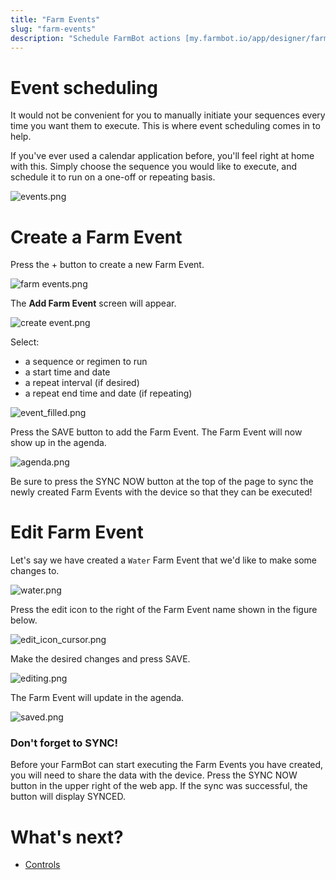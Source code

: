 ```yaml
---
title: "Farm Events"
slug: "farm-events"
description: "Schedule FarmBot actions [my.farmbot.io/app/designer/farm_events](http://my.farmbot.io/app/designer/farm_events)"
---
```



# Event scheduling

It would not be convenient for you to manually initiate your sequences every time you want them to execute. This is where event scheduling comes in to help.

If you've ever used a calendar application before, you'll feel right at home with this. Simply choose the sequence you would like to execute, and schedule it to run on a one-off or repeating basis.

![events.png](_images/events.png)



# Create a Farm Event

Press the <span class="fb-circle-button fb-purple">+</span> button to create a new Farm Event.

![farm events.png](_images/farm_events.png)

The **Add Farm Event** screen will appear.

![create event.png](_images/create_event.png)

Select:
* a sequence or regimen to run
* a start time and date
* a repeat interval (if desired)
* a repeat end time and date (if repeating)

![event_filled.png](_images/event_filled.png)



<p>Press the <span class="fb-button fb-purple">SAVE</span> button to add the Farm Event. The Farm Event will now show up in the agenda.</p>



![agenda.png](_images/agenda.png)



<p>Be sure to press the <span class="fb-button fb-yellow">SYNC NOW</span> button at the top of the page to sync the newly created Farm Events with the device so that they can be executed!</p>



# Edit Farm Event

Let's say we have created a `Water` Farm Event that we'd like to make some changes to.

![water.png](_images/water.png)

Press the edit icon to the right of the Farm Event name shown in the figure below.

![edit_icon_cursor.png](_images/edit_icon_cursor.png)



<p>Make the desired changes and press <span class="fb-button fb-purple">SAVE</span>.</p>



![editing.png](_images/editing.png)

The Farm Event will update in the agenda.

![saved.png](_images/saved.png)



<div class="magic-block-callout type-warning fb-callout-css-fix">
	<h3><i title="Warning" class="fa fa-exclamation-circle"></i>Don't forget to SYNC!
	</h3>
	<div class="callout-body"><p>Before your FarmBot can start executing the Farm Events you have created, you will need to share the data with the device. Press the <span class="fb-button fb-yellow">SYNC NOW</span> button in the upper right of the web app. If the sync was successful, the button will display <span class="fb-button fb-green">SYNCED</span>.</p>
	</div>
</div>


# What's next?

 * [Controls](controls.md)
